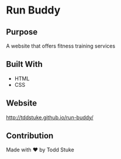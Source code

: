 # Run Buddy

## Purpose
A website that offers fitness training services

## Built With
* HTML
* CSS

## Website
http://tddstuke.github.io/run-buddy/

## Contribution
Made with ❤️ by Todd Stuke
